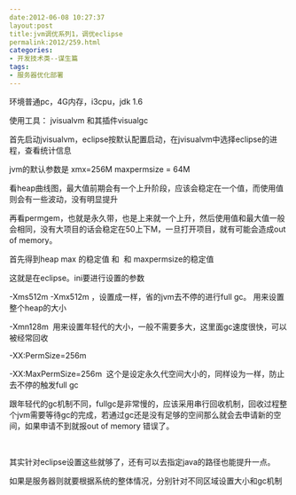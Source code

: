 ```yaml
---
date:2012-06-08 10:27:37
layout:post
title:jvm调优系列1，调优eclipse
permalink:2012/259.html
categories:
- 开发技术类--谋生篇
tags:
- 服务器优化部署
---
```



<p>
	环境普通pc，4G内存，i3cpu，jdk 1.6
</p>
<p>
	使用工具： jvisualvm 和其插件visualgc
</p>
<p>
	首先启动jvisualvm，eclipse按默认配置启动，在jvisualvm中选择eclipse的进程，查看统计信息
</p>
<p>
	jvm的默认参数是 xmx=256M maxpermsize = 64M
</p>
<p>
	看heap曲线图，最大值前期会有一个上升阶段，应该会稳定在一个值，而使用值则会有一些波动，没有明显提升
</p>
<p>
	再看permgem，也就是永久带，也是上来就一个上升，然后使用值和最大值一般会相同，没有大项目的话会稳定在50上下M<span></span>，一旦打开项目，就有可能会造成out of memory。
</p>
<p>
	首先得到heap max 的稳定值&nbsp;和 &nbsp;和 maxpermsize的稳定值
</p>
<p>
	这就是在eclipse。ini要进行设置的参数
</p>
<p>
	-Xms512m -Xmx512m ，设置成一样，省的jvm去不停的进行full gc。 用来设置整个heap的大小
</p>
<p>
	-Xmn128m &nbsp;用来设置年轻代的大小，一般不需要多大，这里面gc速度很快，可以被经常回收
</p>
<p>
	-XX:PermSize=256m&nbsp;
</p>
<p>
	-XX:MaxPermSize=256m&nbsp; 这个是设定永久代空间大小的，同样设为一样，防止去不停的触发full gc
</p>
<p>
	跟年轻代的gc机制不同，fullgc是非常慢的，应该采用串行回收机制，回收过程整个jvm需要等待gc的完成，若通过gc还是没有足够的空间那么就会去申请新的空间，如果申请不到就报out of memory 错误了。
</p>
<p>
	<br />
</p>
<p>
	其实针对eclipse设置这些就够了，还有可以去指定java的路径也能提升一点。
</p>
<p>
	如果是服务器则就要根据系统的整体情况，分别针对不同区域设置大小和gc机制
</p>